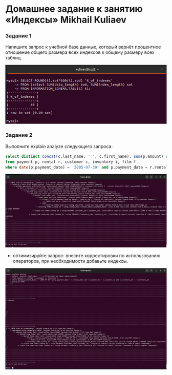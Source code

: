# Домашнее задание к занятию «Индексы» Mikhail Kuliaev

### Задание 1

Напишите запрос к учебной базе данных, который вернёт процентное отношение общего размера всех индексов к общему размеру всех таблиц.

![1](12-05/12.05-1.png)

### Задание 2

Выполните explain analyze следующего запроса:
```sql
select distinct concat(c.last_name, ' ', c.first_name), sum(p.amount) over (partition by c.customer_id, f.title)
from payment p, rental r, customer c, inventory i, film f
where date(p.payment_date) = '2005-07-30' and p.payment_date = r.rental_date and r.customer_id = c.customer_id and i.inventory_id = r.inventory_id
```

![1](12-05/12.05-2-1.png)

- оптимизируйте запрос: внесите корректировки по использованию операторов, при необходимости добавьте индексы.

![1](12-05/12.05-2-2.png)
